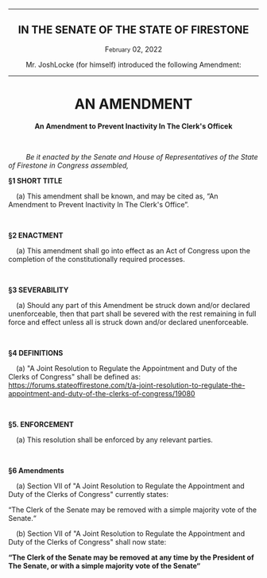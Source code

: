 <div align="center">

---

<h2><b>IN THE SENATE OF THE STATE OF FIRESTONE</b></h2>

<p>F<small>ebruary</small> 02, 2022</p>

Mr. JoshLocke (for himself) introduced the following Amendment:

---

<h1><b>AN AMENDMENT</b></h1>

**An Amendment to Prevent Inactivity In The Clerk's Officek**

</div>

<br/>

&nbsp;&nbsp;&nbsp;&nbsp;&nbsp;&nbsp;&nbsp;&nbsp; _Be it enacted by the Senate and House of Representatives of the State of Firestone in Congress assembled,_

**§1 SHORT TITLE**

&nbsp;&nbsp;&nbsp; (a) This amendment shall be known, and may be cited as, “An Amendment to Prevent Inactivity In The Clerk's Office”.

<br/>

**§2 ENACTMENT**

&nbsp;&nbsp;&nbsp; (a) This amendment shall go into effect as an Act of Congress upon the completion of the constitutionally required processes.

<br/>

**§3 SEVERABILITY**

&nbsp;&nbsp;&nbsp; (a) Should any part of this Amendment be struck down and/or declared unenforceable, then that part shall be severed with the rest remaining in full force and effect unless all is struck down and/or declared unenforceable.


<br/>

**§4 DEFINITIONS**

&nbsp;&nbsp;&nbsp; (a) "A Joint Resolution to Regulate the Appointment and Duty of the Clerks of Congress" shall be defined as: https://forums.stateoffirestone.com/t/a-joint-resolution-to-regulate-the-appointment-and-duty-of-the-clerks-of-congress/19080


<br/>

**§5. ENFORCEMENT**

&nbsp;&nbsp;&nbsp; (a) This resolution shall be enforced by any relevant parties.


<br/>

**§6 Amendments**

&nbsp;&nbsp;&nbsp; (a) Section VII of "A Joint Resolution to Regulate the Appointment and Duty of the Clerks of Congress" currently states:

“The Clerk of the Senate may be removed with a simple majority vote of the Senate.“

&nbsp;&nbsp;&nbsp; (b) Section VII of "A Joint Resolution to Regulate the Appointment and Duty of the Clerks of Congress" shall now state:

**“The Clerk of the Senate may be removed at any time by the President of The Senate, or with a simple majority vote of the Senate“**

